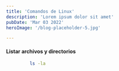 ```yaml
---
title: 'Comandos de Linux'
description: 'Lorem ipsum dolor sit amet'
pubDate: 'Mar 03 2022'
heroImage: '/blog-placeholder-5.jpg'

---
```


#### Listar archivos y directorios

```bash
         ls -la
```
